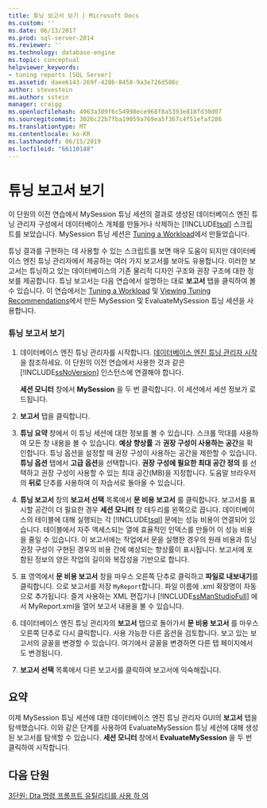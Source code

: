 ```yaml
---
title: 튜닝 보고서 보기 | Microsoft Docs
ms.custom: ''
ms.date: 06/13/2017
ms.prod: sql-server-2014
ms.reviewer: ''
ms.technology: database-engine
ms.topic: conceptual
helpviewer_keywords:
- tuning reports [SQL Server]
ms.assetid: daee6143-269f-428b-8458-9a3e726d586c
author: stevestein
ms.author: sstein
manager: craigg
ms.openlocfilehash: 4963a309f6c54998ece968f8a5393e818fd30d07
ms.sourcegitcommit: 3026c22b7fba19059a769ea5f367c4f51efaf286
ms.translationtype: MT
ms.contentlocale: ko-KR
ms.lasthandoff: 06/15/2019
ms.locfileid: "66110148"
---
```

# <a name="viewing-tuning-reports"></a>튜닝 보고서 보기
  이 단원의 이전 연습에서 MySession 튜닝 세션의 결과로 생성된 데이터베이스 엔진 튜닝 관리자 구성에서 데이터베이스 개체를 만들거나 삭제하는 [!INCLUDE[tsql](../../includes/tsql-md.md)] 스크립트를 보았습니다. MySession 튜닝 세션은 [Tuning a Workload](lesson-1-1-tuning-a-workload.md)에서 만들었습니다.  
  
 튜닝 결과를 구현하는 데 사용할 수 있는 스크립트를 보면 매우 도움이 되지만 데이터베이스 엔진 튜닝 관리자에서 제공하는 여러 가지 보고서를 보아도 유용합니다. 이러한 보고서는 튜닝하고 있는 데이터베이스의 기존 물리적 디자인 구조와 권장 구조에 대한 정보를 제공합니다. 튜닝 보고서는 다음 연습에서 설명하는 대로 **보고서** 탭을 클릭하여 볼 수 있습니다. 이 연습에서는 [Tuning a Workload](lesson-1-1-tuning-a-workload.md) 및 [Viewing Tuning Recommendations](lesson-1-2-viewing-tuning-recommendations.md)에서 만든 MySession 및 EvaluateMySession 튜닝 세션을 사용합니다.  
  
### <a name="view-tuning-reports"></a>튜닝 보고서 보기  
  
1.  데이터베이스 엔진 튜닝 관리자를 시작합니다. [데이터베이스 엔진 튜닝 관리자 시작](../../relational-databases/performance/database-engine-tuning-advisor.md)을 참조하세요. 이 단원의 이전 연습에서 사용한 것과 같은 [!INCLUDE[ssNoVersion](../../includes/ssnoversion-md.md)] 인스턴스에 연결해야 합니다.  
  
     **세션 모니터** 창에서 **MySession** 을 두 번 클릭합니다. 이 세션에서 세션 정보가 로드됩니다.  
  
2.  **보고서** 탭을 클릭합니다.  
  
3.  **튜닝 요약** 창에서 이 튜닝 세션에 대한 정보를 볼 수 있습니다. 스크롤 막대를 사용하여 모든 창 내용을 볼 수 있습니다. **예상 향상률** 과 **권장 구성이 사용하는 공간**을 확인합니다. 튜닝 옵션을 설정할 때 권장 구성이 사용하는 공간을 제한할 수 있습니다. **튜닝 옵션** 탭에서 **고급 옵션**을 선택합니다. **권장 구성에 필요한 최대 공간 정의** 를 선택하고 권장 구성이 사용할 수 있는 최대 공간(MB)을 지정합니다. 도움말 브라우저의 **뒤로** 단추를 사용하여 이 자습서로 돌아올 수 있습니다.  
  
4.  **튜닝 보고서** 창의 **보고서 선택** 목록에서 **문 비용 보고서** 를 클릭합니다. 보고서를 표시할 공간이 더 필요한 경우 **세션 모니터** 창 테두리를 왼쪽으로 끕니다. 데이터베이스의 테이블에 대해 실행되는 각 [!INCLUDE[tsql](../../includes/tsql-md.md)] 문에는 성능 비용이 연결되어 있습니다. 테이블에서 자주 액세스되는 열에 효율적인 인덱스를 만들어 이 성능 비용을 줄일 수 있습니다. 이 보고서에는 작업에서 문을 실행한 경우의 원래 비용과 튜닝 권장 구성이 구현된 경우의 비용 간에 예상되는 향상률이 표시됩니다. 보고서에 포함된 정보의 양은 작업의 길이와 복잡성을 기반으로 합니다.  
  
5.  표 영역에서 **문 비용 보고서** 창을 마우스 오른쪽 단추로 클릭하고 **파일로 내보내기**를 클릭합니다. 으로 보고서를 저장 `MyReport`합니다. 파일 이름에 .xml 확장명이 자동으로 추가됩니다. 즐겨 사용하는 XML 편집기나 [!INCLUDE[ssManStudioFull](../../includes/ssmanstudiofull-md.md)] 에서 MyReport.xml을 열어 보고서 내용을 볼 수 있습니다.  
  
6.  데이터베이스 엔진 튜닝 관리자의 **보고서** 탭으로 돌아가서 **문 비용 보고서** 를 마우스 오른쪽 단추로 다시 클릭합니다. 사용 가능한 다른 옵션을 검토합니다. 보고 있는 보고서의 글꼴을 변경할 수 있습니다. 여기에서 글꼴을 변경하면 다른 탭 페이지에서도 변경됩니다.  
  
7.  **보고서 선택** 목록에서 다른 보고서를 클릭하여 보고서에 익숙해집니다.  
  
## <a name="summary"></a>요약  
 이제 MySession 튜닝 세션에 대한 데이터베이스 엔진 튜닝 관리자 GUI의 **보고서** 탭을 탐색했습니다. 이와 같은 단계를 사용하여 EvaluateMySession 튜닝 세션에 대해 생성된 보고서를 탐색할 수 있습니다. **세션 모니터** 창에서 **EvaluateMySession** 을 두 번 클릭하여 시작합니다.  
  
## <a name="next-lesson"></a>다음 단원  
 [3단원: Dta 명령 프롬프트 유틸리티를 사용 하 여](lesson-3-using-the-dta-command-prompt-utility.md)  
  
  
